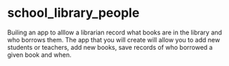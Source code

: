 # school_library_people
Builing an app to alllow a librarian record what books are in the library and who borrows them. The app that you will create will allow you to  add new students or teachers, add new books, save records of who borrowed a given book and when.
